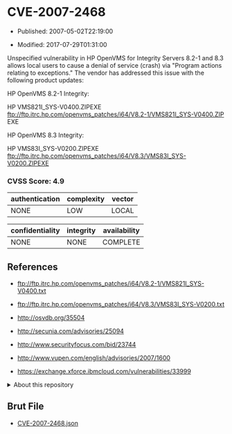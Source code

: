 # CVE-2007-2468

- Published: 2007-05-02T22:19:00

- Modified: 2017-07-29T01:31:00

Unspecified vulnerability in HP OpenVMS for Integrity Servers 8.2-1 and 8.3 allows local users to cause a denial of service (crash) via "Program actions relating to exceptions." The vendor has addressed this issue with the following product updates:

HP OpenVMS 8.2-1 Integrity:

HP VMS821I_SYS-V0400.ZIPEXE
ftp://ftp.itrc.hp.com/openvms_patches/i64/V8.2-1/VMS821I_SYS-V0400.ZIP EXE


HP OpenVMS 8.3 Integrity:

HP VMS83I_SYS-V0200.ZIPEXE
ftp://ftp.itrc.hp.com/openvms_patches/i64/V8.3/VMS83I_SYS-V0200.ZIPEXE

### CVSS Score: **4.9**

| authentication | complexity | vector |
| --- | --- | --- |
| NONE | LOW | LOCAL |

| confidentiality | integrity | availability |
| --- | --- | --- |
| NONE | NONE | COMPLETE |

## References

* ftp://ftp.itrc.hp.com/openvms_patches/i64/V8.2-1/VMS821I_SYS-V0400.txt

* ftp://ftp.itrc.hp.com/openvms_patches/i64/V8.3/VMS83I_SYS-V0200.txt

* http://osvdb.org/35504

* http://secunia.com/advisories/25094

* http://www.securityfocus.com/bid/23744

* http://www.vupen.com/english/advisories/2007/1600

* https://exchange.xforce.ibmcloud.com/vulnerabilities/33999

<details>
<summary>About this repository</summary> 

  This repository is part of the project [Live Hack CVE](https://github.com/Live-Hack-CVE). Main website can be found [www.live-hack.org](https://www.live-hack.org) 
  
  Made by [Sn0wAlice](https://github.com/Sn0wAlice) for the people that care about security and need to have a feed of the latest CVEs. Hope you enjoy it, don't forget to star the repo and follow me on [Twitter](https://twitter.com/Sn0wAlice) and [Github](https://github.com/Sn0wAlice). And that is my [personnal website](https://www.alice-snow.me/)

  - [Home Page](https://github.com/Live-Hack-CVE)
  - [Framework](https://github.com/Live-Hack-CVE/cve-framework)
  - [CVE database](https://github.com/Live-Hack-CVE/full_database)
  - [Changelog](https://github.com/Live-Hack-CVE/Changelog)
</details>

## Brut File

* [CVE-2007-2468.json](https://raw.githubusercontent.com/Live-Hack-CVE/full_database/main/cves/2007/CVE-2007-2468.json)

